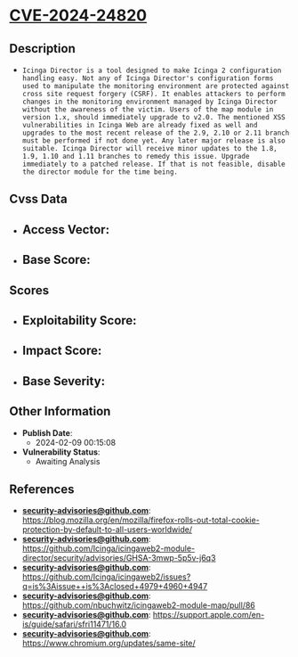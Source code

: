 
# [CVE-2024-24820](https://cve.mitre.org/cgi-bin/cvename.cgi?name=CVE-2024-24820)

## Description

- `Icinga Director is a tool designed to make Icinga 2 configuration handling easy. Not any of Icinga Director's configuration forms used to manipulate the monitoring environment are protected against cross site request forgery (CSRF). It enables attackers to perform changes in the monitoring environment managed by Icinga Director without the awareness of the victim. Users of the map module in version 1.x, should immediately upgrade to v2.0. The mentioned XSS vulnerabilities in Icinga Web are already fixed as well and upgrades to the most recent release of the 2.9, 2.10 or 2.11 branch must be performed if not done yet. Any later major release is also suitable. Icinga Director will receive minor updates to the 1.8, 1.9, 1.10 and 1.11 branches to remedy this issue. Upgrade immediately to a patched release. If that is not feasible, disable the director module for the time being.`

## Cvss Data

- **Access Vector**:
  - 
- **Base Score**:
  - 

## Scores

- **Exploitability Score**:
  - 
- **Impact Score**:
  - 
- **Base Severity**:
  - 

## Other Information

- **Publish Date**:
  - 2024-02-09 00:15:08
- **Vulnerability Status**:
  - Awaiting Analysis

## References

- **security-advisories@github.com**: https://blog.mozilla.org/en/mozilla/firefox-rolls-out-total-cookie-protection-by-default-to-all-users-worldwide/
- **security-advisories@github.com**: https://github.com/Icinga/icingaweb2-module-director/security/advisories/GHSA-3mwp-5p5v-j6q3
- **security-advisories@github.com**: https://github.com/Icinga/icingaweb2/issues?q=is%3Aissue++is%3Aclosed+4979+4960+4947
- **security-advisories@github.com**: https://github.com/nbuchwitz/icingaweb2-module-map/pull/86
- **security-advisories@github.com**: https://support.apple.com/en-is/guide/safari/sfri11471/16.0
- **security-advisories@github.com**: https://www.chromium.org/updates/same-site/
